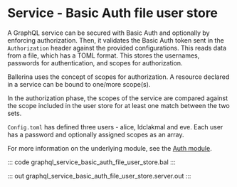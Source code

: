 # Service - Basic Auth file user store

A GraphQL service can be secured with Basic Auth and optionally by enforcing authorization. Then, it validates the Basic Auth token sent in the `Authorization` header against the provided configurations. This reads data from a file, which has a TOML format. This stores the usernames, passwords for authentication, and scopes for authorization.

Ballerina uses the concept of scopes for authorization. A resource declared in a service can be bound to one/more scope(s).

In the authorization phase, the scopes of the service are compared against the scope included in the user store for at least one match between the two sets.

`Config.toml` has defined three users - alice, ldclakmal and eve. Each user has a password and optionally assigned scopes as an array.

For more information on the underlying module, see the [Auth module](https://lib.ballerina.io/ballerina/auth/latest/).

::: code graphql_service_basic_auth_file_user_store.bal :::

::: out graphql_service_basic_auth_file_user_store.server.out :::